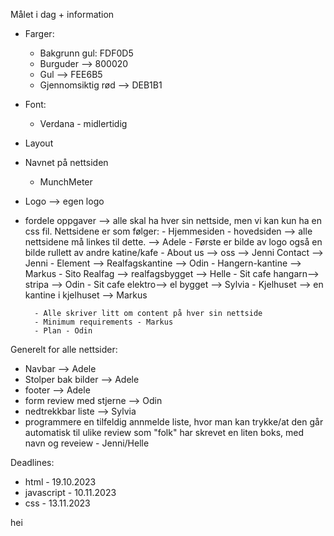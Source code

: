 Målet i dag + information
- Farger:
    - Bakgrunn gul: FDF0D5
    - Burguder --> 800020 
    - Gul --> FEE6B5 
    - Gjennomsiktig rød --> DEB1B1 
- Font: 
    - Verdana - midlertidig 
- Layout 
- Navnet på nettsiden 
    - MunchMeter
- Logo --> egen logo 
- fordele oppgaver --> alle skal ha hver sin nettside, men vi kan kun ha en css fil. 
    Nettsidene er som følger: 
        - Hjemmesiden - hovedsiden --> alle nettsidene må linkes til dette.  --> Adele 
            - Første er bilde av logo også en bilde rullett av andre katine/kafe 
        - About us --> oss --> Jenni
            Contact --> Jenni 
        - Element --> Realfagskantine --> Odin 
        - Hangern-kantine --> Markus 
        - Sito Realfag --> realfagsbygget --> Helle 
        - Sit cafe hangarn--> stripa --> Odin 
        - Sit cafe elektro--> el bygget --> Sylvia 
        - Kjelhuset --> en kantine i kjelhuset --> Markus 


        - Alle skriver litt om content på hver sin nettside
        - Minimum requirements - Markus
        - Plan - Odin

Generelt for alle nettsider:
- Navbar --> Adele
- Stolper bak bilder --> Adele
- footer --> Adele
- form review med stjerne --> Odin
- nedtrekkbar liste --> Sylvia
- programmere en tilfeldig annmelde liste, hvor man kan trykke/at den går automatisk til ulike review som "folk" har skrevet 
    en liten boks, med navn og reveiew - Jenni/Helle 

Deadlines:
 - html - 19.10.2023
 - javascript - 10.11.2023
 - css - 13.11.2023

 hei